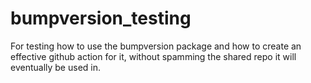 # bumpversion_testing

For testing how to use the bumpversion package and how to create an effective github action for it,
without spamming the shared repo it will eventually be used in.
